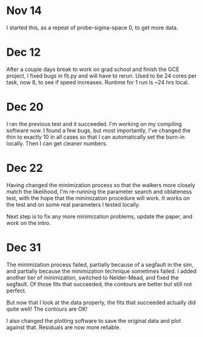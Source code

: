 # Nov 14

I started this, as a repeat of probe-sigma-space 0, to get more data.

# Dec 12

After a couple days break to work on grad school and finish the GCE project, I fixed bugs in fit.py and will have to rerun. Used to be 24 cores per task, now 8, to see if speed increases. Runtime for 1 run is ~24 hrs local.

# Dec 20

I ran the previous test and it succeeded. I'm working on my compiling software now. I found a few bugs, but most importantly, I've changed the thin to exactly 10 in all cases so that I can automatically set the burn-in locally. Then I can get cleaner numbers.

# Dec 22

Having changed the minimization process so that the walkers more closely match the likelihood, I'm re-running the parameter search and oblateness test, with the hope that the minimization procedure will work. It works on the test and on some real parameters I tested locally.

Next step is to fix any more minimization problems, update the paper, and work on the intro.

# Dec 31

The minimization process failed, partially because of a segfault in the sim, and partially because the minimization technique sometimes failed. I added another tier of minimization, switched to Nelder-Mead, and fixed the segfault. Of those fits that succeeded, the contours are better but still not perfect.

But now that I look at the data properly, the fits that succeeded actually did quite well! The contours are OK!

I also changed the plotting software to save the original data and plot against that. Residuals are now more reliable.